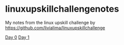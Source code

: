 # linuxupskillchallengenotes
My notes from the linux upskill challenge by https://github.com/livialima/linuxupskillchallenge

[Day 0](https://github.com/raiddk/linuxupskillchallengenotes/blob/main/notes_day0.md)
[Day 1](https://github.com/raiddk/linuxupskillchallengenotes/blob/main/notes_day1.md)
